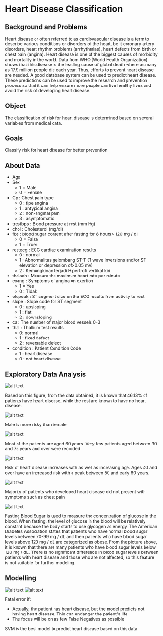 # Heart Disease Classification

## Background and Problems
Heart disease or often referred to as cardiovascular disease is a term to describe various conditions or disorders of the heart, be it coronary artery disorders, heart rhythm problems (arrhythmias), heart defects from birth or chest pain (angina). Heart disease is one of the biggest causes of morbidity and mortality in the world. Data from WHO (World Health Organization) shows that this disease is the leading cause of global death where as many as 17.9 million people die each year. Thus, efforts to prevent heart disease are needed. A good database system can be used to predict heart disease. These predictions can be used to improve the research and prevention process so that it can help ensure more people can live healthy lives and avoid the risk of developing heart disease.

## Object
The classification of risk for heart disease is determined based on several variables from medical data.

## Goals
Classify risk for heart disease for better prevention

## About Data
- Age
- Sex
  - 1 = Male
  - 0 = Female
- Cp : Chest pain type 
  - 0 : tipe angina
  - 1 : antypical angina
  - 2 : non-anginal pain
  - 3 : asymptomatic
- trestbps : Blood pressure at rest (mm Hg)	
- chol : Cholesterol (mg/dl)	
- fbs	: blood sugar content after fasting for 8 hours> 120 mg / dl
  - 0 = False
  - 1 = True)
- restecg : ECG cardiac examination results	
  - 0 : normal
  - 1 : Abnormalitas gelombang ST-T (T wave inversions and/or ST elevation or depression of>0.05 mV)
  - 2 : Kemungkinan terjadi Hipertrofi vertikal kiri
- thalach : Measure the maximum heart rate per minute
- exang :	Symptoms of angina on exertion
  - 1 = Yes
  - 0 : Tidak
- oldpeak : ST segment size on the ECG results from activity to rest
- slope : Slope code for ST segment	
  - 0 : upsloping
  - 1 : flat
  - 2 : downsloping
- ca : The number of major blood vessels 0-3
- thal : Thallium test results
  - 0: normal
  - 1 : fixed defect
  - 2 : reversable defect
- condition : Patient Condition Code	
  - 1 : heart disease
  - 0 : not heart disease

## Exploratory Data Analysis

![alt text](images/condition.JPG)

Based on this figure, from the data obtained, it is known that 46.13% of patients have heart disease, while the rest are known to have no heart disease.

![alt text](images/gender.JPG)

Male is more risky than female

![alt text](images/distribution.JPG)

Most of the patients are aged 60 years. Very few patients aged between 30 and 75 years and over were recorded

![alt text](images/age.JPG)

Risk of heart disease increases with as well as increasing age. Ages 40 and over have an increased risk with a peak between 50 and early 60 years.

![alt text](images/chest_pain.JPG)

Majority of patients who developed heart disease did not present with symptoms such as chest pain

![alt text](images/fbs.JPG)

Fasting Blood Sugar is used to measure the concentration of glucose in the blood. When fasting, the level of glucose in the blood will be relatively constant because the body starts to use glycogen as energy. The American Diabetes Association states that patients who have normal blood sugar levels between 70-99 mg / dL and then patients who have blood sugar levels above 120 mg / dL are categorized as obese. From the picture above, it is known that there are many patients who have blood sugar levels below 120 mg / dL. There is no significant difference in blood sugar levels between patients with heart disease and those who are not affected, so this feature is not suitable for further modeling.

## Modelling
![alt text](images/recall.JPG)
![alt text](images/confusion_matrix.JPG)

Fatal error if:
- Actually, the patient has heart disease, but the model predicts not having heart disease. This can endanger the patient's life
- The focus will be on as few False Negatives as possible

SVM is the best model to predict heart disease based on this data


